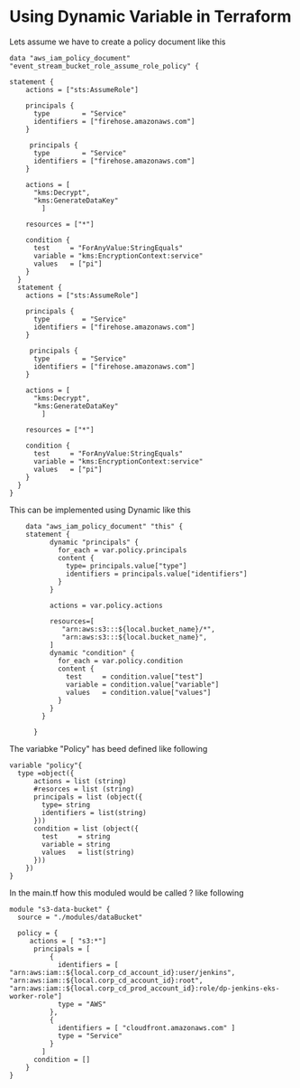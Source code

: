 # Using Dynamic Variable in Terraform
Lets assume we have to create a policy document like this 
    
    data "aws_iam_policy_document" "event_stream_bucket_role_assume_role_policy" {
   
    statement {
        actions = ["sts:AssumeRole"]
        
        principals {
          type        = "Service"
          identifiers = ["firehose.amazonaws.com"]
        }  

         principals {
          type        = "Service"
          identifiers = ["firehose.amazonaws.com"]
        }  

        actions = [
          "kms:Decrypt",
          "kms:GenerateDataKey"
            ]
    
        resources = ["*"]
    
        condition {
          test     = "ForAnyValue:StringEquals"
          variable = "kms:EncryptionContext:service"
          values   = ["pi"]
        }
      }
      statement {
        actions = ["sts:AssumeRole"]
        
        principals {
          type        = "Service"
          identifiers = ["firehose.amazonaws.com"]
        }  

         principals {
          type        = "Service"
          identifiers = ["firehose.amazonaws.com"]
        }  

        actions = [
          "kms:Decrypt",
          "kms:GenerateDataKey"
            ]
    
        resources = ["*"]
    
        condition {
          test     = "ForAnyValue:StringEquals"
          variable = "kms:EncryptionContext:service"
          values   = ["pi"]
        }
      }
    }
This can be implemented using Dynamic like this

        data "aws_iam_policy_document" "this" {
        statement {
              dynamic "principals" {
                for_each = var.policy.principals
                content {
                  type= principals.value["type"]
                  identifiers = principals.value["identifiers"]
                }
              }

              actions = var.policy.actions
        
              resources=[
                 "arn:aws:s3:::${local.bucket_name}/*", 
                 "arn:aws:s3:::${local.bucket_name}",
              ]
              dynamic "condition" {
                for_each = var.policy.condition
                content {        
                  test     = condition.value["test"]
                  variable = condition.value["variable"]
                  values   = condition.value["values"]
                }
              }
            }
    
          }

The variabke "Policy" has beed defined like following 

    variable "policy"{
      type =object({ 
          actions = list (string)
          #resorces = list (string) 
          principals = list (object({
            type= string
            identifiers = list(string)
          }))
          condition = list (object({
            test     = string
            variable = string
            values   = list(string)
          }))         
        })    
    }
    
In the main.tf how this moduled would be called ? like following

    module "s3-data-bucket" {
      source = "./modules/dataBucket"
     
      policy = {
         actions = [ "s3:*"]
          principals = [
              {
                identifiers = [ "arn:aws:iam::${local.corp_cd_account_id}:user/jenkins", "arn:aws:iam::${local.corp_cd_account_id}:root", "arn:aws:iam::${local.corp_cd_prod_account_id}:role/dp-jenkins-eks-worker-role"]
                type = "AWS"
              },
              {
                identifiers = [ "cloudfront.amazonaws.com" ]
                type = "Service"
              }         
            ]
          condition = []
        }  
    }

